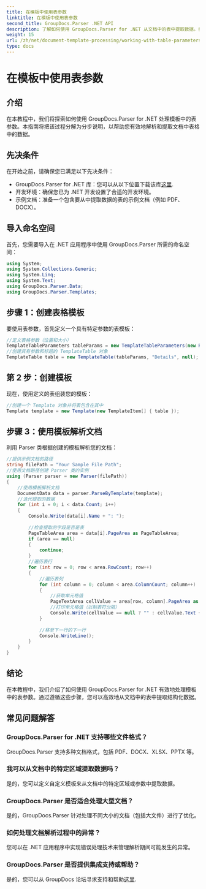 ```yaml
---
title: 在模板中使用表参数
linktitle: 在模板中使用表参数
second_title: GroupDocs.Parser .NET API
description: 了解如何使用 GroupDocs.Parser for .NET 从文档中的表中提取数据。表参数使用的分步指南。
weight: 15
url: /zh/net/document-template-processing/working-with-table-parameters-in-templates/
type: docs
---
```

# 在模板中使用表参数

## 介绍
在本教程中，我们将探索如何使用 GroupDocs.Parser for .NET 处理模板中的表参数。本指南将把该过程分解为分步说明，以帮助您有效地解析和提取文档中表格中的数据。
## 先决条件
在开始之前，请确保您已满足以下先决条件：
-  GroupDocs.Parser for .NET 库：您可以从以下位置下载该库[这里](https://releases.groupdocs.com/parser/net/).
- 开发环境：确保您已为 .NET 开发设置了合适的开发环境。
- 示例文档：准备一个包含要从中提取数据的表的示例文档（例如 PDF、DOCX）。

## 导入命名空间
首先，您需要导入在 .NET 应用程序中使用 GroupDocs.Parser 所需的命名空间：
```csharp
using System;
using System.Collections.Generic;
using System.Linq;
using System.Text;
using GroupDocs.Parser.Data;
using GroupDocs.Parser.Templates;
```
## 步骤 1：创建表格模板
要使用表参数，首先定义一个具有特定参数的表模板：
```csharp
//定义表格参数（位置和大小）
TemplateTableParameters tableParams = new TemplateTableParameters(new Rectangle(new Point(35, 320), new Size(530, 55)), null);
//创建具有参数和标题的 TemplateTable 对象
TemplateTable table = new TemplateTable(tableParams, "Details", null);
```
## 第 2 步：创建模板
现在，使用定义的表组装您的模板：
```csharp
//创建一个 Template 对象并将表包含在其中
Template template = new Template(new TemplateItem[] { table });
```
## 步骤 3：使用模板解析文档
利用 Parser 类根据创建的模板解析您的文档：
```csharp
//提供示例文档的路径
string filePath = "Your Sample File Path";
//使用文档路径创建 Parser 类的实例
using (Parser parser = new Parser(filePath))
{
    //使用模板解析文档
    DocumentData data = parser.ParseByTemplate(template);
    //迭代提取的数据
    for (int i = 0; i < data.Count; i++)
    {
        Console.Write(data[i].Name + ": ");
        
        //检查提取的字段是否是表
        PageTableArea area = data[i].PageArea as PageTableArea;
        if (area == null)
        {
            continue;
        }
        //遍历表行
        for (int row = 0; row < area.RowCount; row++)
        {
            //遍历表列
            for (int column = 0; column < area.ColumnCount; column++)
            {
                //获取单元格值
                PageTextArea cellValue = area[row, column].PageArea as PageTextArea;
                //打印单元格值（以制表符分隔）
                Console.Write(cellValue == null ? "" : cellValue.Text + "\t");
            }
            
            //移至下一行的下一行
            Console.WriteLine();
        }
    }
}
```

## 结论
在本教程中，我们介绍了如何使用 GroupDocs.Parser for .NET 有效地处理模板中的表参数。通过遵循这些步骤，您可以高效地从文档中的表中提取结构化数据。

## 常见问题解答
### GroupDocs.Parser for .NET 支持哪些文件格式？
GroupDocs.Parser 支持多种文档格式，包括 PDF、DOCX、XLSX、PPTX 等。
### 我可以从文档中的特定区域提取数据吗？
是的，您可以定义自定义模板来从文档中的特定区域或参数中提取数据。
### GroupDocs.Parser 是否适合处理大型文档？
是的，GroupDocs.Parser 针对处理不同大小的文档（包括大文件）进行了优化。
### 如何处理文档解析过程中的异常？
您可以在 .NET 应用程序中实现错误处理技术来管理解析期间可能发生的异常。
### GroupDocs.Parser 是否提供集成支持或帮助？
是的，您可以从 GroupDocs 论坛寻求支持和帮助[这里](https://forum.groupdocs.com/c/parser/17).
